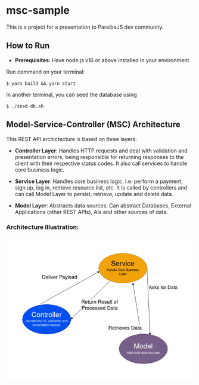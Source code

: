 # msc-sample

This is a project for a presentation to ParaíbaJS dev community.

## How to Run

- **Prerequisites**: Have node.js v16 or above installed in your environment.

Run command on your terminal:

    $ yarn build && yarn start


In another terminal, you can seed the database using

    $ ./seed-db.sh


## Model-Service-Controller (MSC) Architecture

This REST API archictecture is based on three layers:

- **Controller Layer**: Handles HTTP requests and deal with validation and presentation errors, being responsible for returning responses to the client with their respective status codes. It also call services to handle core business logic.

- **Service Layer**: Handles core business logic. I.e: perform a payment, sign up, log in, retrieve resource list, etc. It is called by controllers and can call Model Layer to persist, retrieve, update and delete data.

- **Model Layer**: Abstracts data sources. Can abstract Databases, External Applications (other REST APIs), AIs and other sources of data.

### Architecture Illustration:

![MSC Architecture](https://raw.githubusercontent.com/AyresMonteiro/msc-sample/main/static/msc-sample.jpg)

